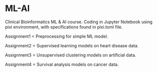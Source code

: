# ML-AI
Clinical Bioinformatics ML & AI course.
Coding in Jupyter Notebook using pixi environment, with specifications found in pixi.toml file.



Assignment1 = Preprocessing for simple ML model.

Assignment2 = Supervised learning models on heart disease data.

Assignment3 = Unsupervised clustering models on artificial data.

Assignment4 = Survival analysis models on cancer data.
